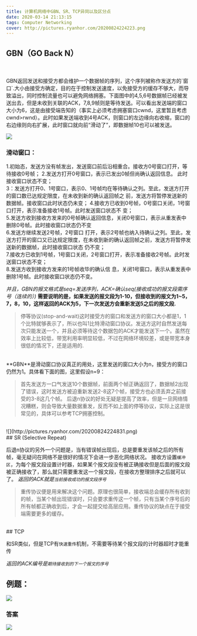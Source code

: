 ```yaml
---
title: 计算机网络中GBN、SR、TCP异同以及区分点
date: 2020-03-14 21:13:15
tags: Computer Networking
cover: http://pictures.ryanhor.com/20200824224223.png
---
```


## GBN（GO Back N）
</br>
</br>
GBN返回发送和接受方都会维护一个数据帧的序列，这个序列被称作发送方的`窗口`.大小由接受方确定，目的在于控制发送速度，以免接受方的缓存不够大，而导致溢出，同时控制流量也可以避免网络拥塞。下面图中的4,5,6号数据帧已经被发送出去，但是未收到关联的ACK，7,8,9帧则是等待发送。可以看出发送端的窗口大小为6，这是由接受端告知的（事实上必须考虑拥塞窗口cwnd，这里暂且考虑cwnd>rwnd）。此时如果发送端收到4号ACK，则窗口的左边缘向右收缩，窗口的右边缘则向右扩展，此时窗口就向前“滑动了”，即数据帧10也可以被发送。

![](http://pictures.ryanhor.com/20200824224609.png)

### 滑动窗口：
 1.初始态，发送方没有帧发出，发送窗口前后沿相重合。接收方0号窗口打开，等待接收0号帧；    2.发送方打开0号窗口，表示已发出0帧但尚确认返回信息。 此时接收窗口状态不变；    
 3：发送方打开0、1号窗口，表示0、1号帧均在等待确认之列。至此，发送方打开的窗口数已达规定限度，在未收到新的确认返回帧之 前，发送方将暂停发送新的数据帧。接收窗口此时状态仍未变；    4.接收方已收到0号帧，0号窗口关闭，1号窗口打开，表示准备接收1号帧。此时发送窗口状态不 变；    
 5.发送方收到接收方发来的0号帧确认返回信息，关闭0号窗口，表示从重发表中删除0号帧。此时接收窗口状态仍不变    
 6.发送方继续发送2号帧，2号窗口 打开，表示2号帧也纳入待确认之列。至此，发送方打开的窗口又已达规定限度，在未收到新的确认返回帧之前，发送方将暂停发送新的数据帧，此时接收窗口状态 仍不变；    
 7.接收方已收到1号帧，1号窗口关闭，2号窗口打开，表示准备接收2号帧。此时发送窗口状态不变；     
 8.发送方收到接收方发来的1号帧收毕的确认信 息，关闭1号窗口，表示从重发表中删除1号帧。此时接收窗口状态仍不变。

*并且，GBN的报文格式是seq=发送序列，ACK=确认seq(接收成功的报文段需序号（连续的）)*
**需要说明的是，如果发送的报文段为1-10，但接收到的报文为1~5，7，8，10，这样返回的ACK为5，下一次发送方会重新发送5之后的报文段.**

 > 停等协议(stop-and-wait)这时接受方的窗口和发送方的窗口大小都是1，1个比特就够表示了，所以也叫1比特滑动窗口协议。发送方这时自然发送每次只能发送一个，并且必须等待这个数据包的ACK才能发送下一个。虽然在效率上比较低，带宽利用率明显较低，不过在网络环境较差，或是带宽本身很低的情况下，还是适用的.
</br>
**GBN**是滑动窗口协议真正的用处，这里发送的窗口大小为n，接受方的窗口仍然为1。具体看下面的图，这里假设n=9：      

>首先发送方一口气发送10个数据帧，前面两个帧正确返回了，数据帧2出现了错误，这时发送方被迫重新发送2-8这7个帧，接受方也必须丢弃之前接受的3-8这几个帧。      后退n协议的好处无疑是提高了效率，但是一旦网络情况糟糕，则会导致大量数据重发，反而不如上面的停等协议，实际上这是很常见的，具体可以参考TCP拥塞控制。
</br>
![](http://pictures.ryanhor.com/20200824224831.png)
</br>
## SR (Selective Repeat)

后退n协议的另外一个问题是，当有错误帧出现后，总是要重发该帧之后的所有帧，毫无疑问在网络不是很好的情况下会进一步恶化网络状况。
接收方设置`缓冲区`，为每个报文段设置计时器，如果某个报文段没有被正确接收但是后面的报文段被正确接收了，那么就只需要重发这一个报文段，在接收方整理排序之后就可以了。
*返回的ACK就是`当前接收成功的报文段序号`*
 

>重传协议便是用来解决这个问题。原理也很简单，接收端总会缓存所有收到的帧，当某个帧出现错误时，只会要求重传这一个帧，只有当某个序号后的所有帧都正确收到后，才会一起提交给高层应用。重传协议的缺点在于接受端需要更多的缓存。
</br>
## TCP

和SR类似，但是TCP有`快速重传`机制，不需要等待某个报文段的计时器超时才能重传

*返回的ACK编号是`期待接收到的下一个报文的序号`*


## 例题：

![](http://pictures.ryanhor.com/20200824224957.png)


### 答案
![](http://pictures.ryanhor.com/20200824225047.png)

